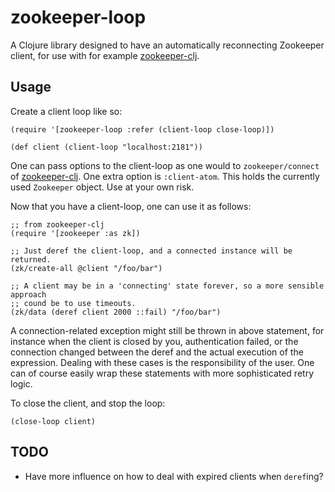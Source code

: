 # zookeeper-loop

A Clojure library designed to have an automatically reconnecting Zookeeper client, for use with for example [zookeeper-clj](#).

## Usage

Create a client loop like so:

```
(require '[zookeeper-loop :refer (client-loop close-loop)])

(def client (client-loop "localhost:2181"))
```

One can pass options to the client-loop as one would to `zookeeper/connect` of [zookeeper-clj](#). One extra option is `:client-atom`. This holds the currently used `Zookeeper` object. Use at your own risk.

Now that you have a client-loop, one can use it as follows:

```
;; from zookeeper-clj
(require '[zookeeper :as zk])

;; Just deref the client-loop, and a connected instance will be returned.
(zk/create-all @client "/foo/bar")

;; A client may be in a 'connecting' state forever, so a more sensible approach 
;; cound be to use timeouts.
(zk/data (deref client 2000 ::fail) "/foo/bar")
```

A connection-related exception might still be thrown in above statement, for instance when the client is closed by you, authentication failed, or the connection changed between the deref and the actual execution of the expression. Dealing with these cases is the responsibility of the user. One can of course easily wrap these statements with more sophisticated retry logic.

To close the client, and stop the loop:

```
(close-loop client)
```

## TODO

* Have more influence on how to deal with expired clients when `deref`ing?
